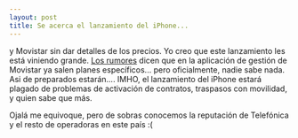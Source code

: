 ```yaml
---
layout: post
title: Se acerca el lanzamiento del iPhone...
---
```


y Movistar sin dar detalles de los precios. Yo creo que este lanzamiento les está viniendo grande. [Los rumores](http://www.seguilaflecha.com/news_7868_Se-confirman-los-precios-del-iPhone-para-Espa%F1a.html) dicen que en la aplicación de gestión de Movistar ya salen planes específicos... pero oficialmente, nadie sabe nada. Asi de preparados estarán.... IMHO, el lanzamiento del iPhone estará plagado de problemas de activación de contratos, traspasos con movilidad, y quien sabe que más.

Ojalá me equivoque, pero de sobras conocemos la reputación de Telefónica y el resto de operadoras en este país :(
